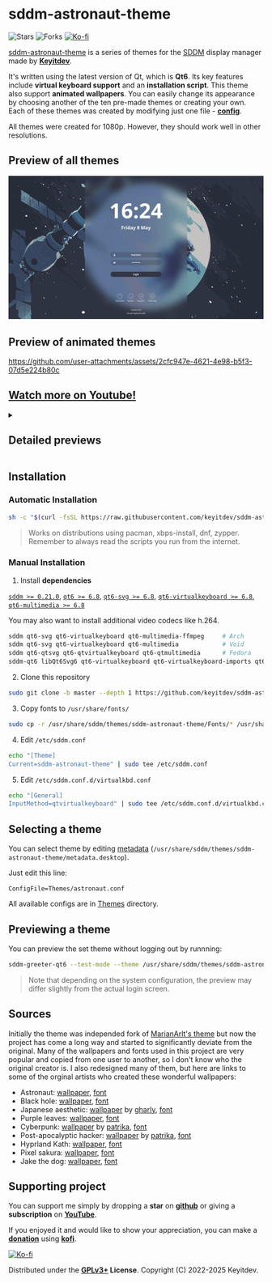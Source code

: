 # sddm-astronaut-theme

![Stars](https://img.shields.io/github/stars/keyitdev/sddm-astronaut-theme?color=dd864a&labelColor=1b1b25&style=for-the-badge)
![Forks](https://img.shields.io/github/forks/keyitdev/sddm-astronaut-theme?color=bf616a&labelColor=1b1b25&style=for-the-badge)
[![Ko-fi](https://img.shields.io/badge/support_me_on_ko--fi-F16061?style=for-the-badge&logo=kofi&logoColor=f5f5f5)](https://ko-fi.com/keyitdev)

[sddm-astronaut-theme](https://github.com/Keyitdev/sddm-astronaut-theme) is a series of themes for the [SDDM](https://github.com/sddm/sddm/) display manager made by **[Keyitdev](https://github.com/Keyitdev)**.

It's written using the latest version of Qt, which is **Qt6**. Its key features include **virtual keyboard support** and an **installation script**. This theme also support **animated wallpapers**. You can easily change its appearance by choosing another of the ten pre-made themes or creating your own. Each of these themes was created by modifying just one file - **[config](./Themes/astronaut.conf)**.

All themes were created for 1080p. However, they should work well in other resolutions.

## Preview of all themes

![all_themes.gif](https://github.com/Keyitdev/screenshots/blob/master/sddm-astronaut-theme/master/all_themes.gif?raw=true)

## Preview of animated themes

<https://github.com/user-attachments/assets/2cfc947e-4621-4e98-b5f3-07d5e224b80c>

<h2><a href="https://youtu.be/4tQ56xh7wBc" target="_blank">Watch more on Youtube!</a></h2>
<details>
<summary><h2>Detailed previews</h2></summary>

**Astronaut**|**Black hole**
|:--:|:--:|
![astronaut](https://github.com/Keyitdev/screenshots/blob/master/sddm-astronaut-theme/master/astronaut.png?raw=true)|![black_hole](https://github.com/Keyitdev/screenshots/blob/master/sddm-astronaut-theme/master/black_hole.png?raw=true)
**Japanese aesthetic**|**Pixel sakura static**
![japanese_aesthetic](https://github.com/Keyitdev/screenshots/blob/master/sddm-astronaut-theme/master/japanese_aesthetic.png?raw=true)|![pixel_sakura_static](https://github.com/Keyitdev/screenshots/blob/master/sddm-astronaut-theme/master/pixel_sakura_static.png?raw=true)
**Purple leaves**|**Cyberpunk**
![purple_leaves](https://github.com/Keyitdev/screenshots/blob/master/sddm-astronaut-theme/master/purple_leaves.png?raw=true)|![cyberpunk](https://github.com/Keyitdev/screenshots/blob/master/sddm-astronaut-theme/master/cyberpunk.png?raw=true)
**Post-apocalyptic hacker**|**xxx**
![post-apocalyptic_hacker](https://github.com/Keyitdev/screenshots/blob/master/sddm-astronaut-theme/master/post-apocalyptic_hacker.png?raw=true)|

**Hyprland Kath**

<https://github.com/user-attachments/assets/1d926e76-44f7-4d99-ac6d-d1abcd7ed688>

**Pixel sakura**

<https://github.com/user-attachments/assets/ea004765-7e84-4a0d-90cd-aaac97679f62>

**Jake the dog**

<https://github.com/user-attachments/assets/181d48c2-f152-45f5-b568-21145be180f6>

</details>

## Installation

### Automatic Installation

```sh
sh -c "$(curl -fsSL https://raw.githubusercontent.com/keyitdev/sddm-astronaut-theme/master/setup.sh)"
```

> Works on distributions using pacman, xbps-install, dnf, zypper.
> Remember to always read the scripts you run from the internet.

### Manual Installation

1. Install **dependencies**

[`sddm >= 0.21.0`](https://github.com/sddm/sddm), [`qt6 >= 6.8`](https://doc.qt.io/qt-6/index.html), [`qt6-svg >= 6.8`](https://doc.qt.io/qt-6/qtsvg-index.html), [`qt6-virtualkeyboard >= 6.8`](https://doc.qt.io/qt-6/qtvirtualkeyboard-index.html), [`qt6-multimedia >= 6.8`](https://doc.qt.io/qt-6/qtmultimedia-index.html)

You may also want to install additional video codecs like h.264.

```sh
sddm qt6-svg qt6-virtualkeyboard qt6-multimedia-ffmpeg     # Arch
sddm qt6-svg qt6-virtualkeyboard qt6-multimedia            # Void
sddm qt6-qtsvg qt6-qtvirtualkeyboard qt6-qtmultimedia      # Fedora
sddm-qt6 libQt6Svg6 qt6-virtualkeyboard qt6-virtualkeyboard-imports qt6-multimedia qt6-multimedia-imports        # OpenSUSE
```

2. Clone this repository

```sh
sudo git clone -b master --depth 1 https://github.com/keyitdev/sddm-astronaut-theme.git /usr/share/sddm/themes/sddm-astronaut-theme
```

3. Copy fonts to `/usr/share/fonts/`

```sh
sudo cp -r /usr/share/sddm/themes/sddm-astronaut-theme/Fonts/* /usr/share/fonts/
```

4. Edit `/etc/sddm.conf`

```sh
echo "[Theme]
Current=sddm-astronaut-theme" | sudo tee /etc/sddm.conf
```

5. Edit `/etc/sddm.conf.d/virtualkbd.conf`

```sh
echo "[General]
InputMethod=qtvirtualkeyboard" | sudo tee /etc/sddm.conf.d/virtualkbd.conf
```

## Selecting a theme

You can select theme by editing [metadata](./metadata.desktop) (`/usr/share/sddm/themes/sddm-astronaut-theme/metadata.desktop`).

Just edit this line:

```
ConfigFile=Themes/astronaut.conf
```

All available configs are in [Themes](./Themes/) directory.

## Previewing a theme

You can preview the set theme without logging out by runnning:

```sh
sddm-greeter-qt6 --test-mode --theme /usr/share/sddm/themes/sddm-astronaut-theme/
```

> Note that depending on the system configuration, the preview may differ slightly from the actual login screen.

## Sources

Initially the theme was independed fork of [MarianArlt's theme](https://github.com/MarianArlt/sddm-sugar-dark) but now the project has come a long way and started to significantly deviate from the original.
Many of the wallpapers and fonts used in this project are very popular and copied from one user to another, so I don't know who the original creator is.
I also redesigned many of them, but here are links to some of the orginal artists who created these wonderful wallpapers:

- Astronaut: [wallpaper](https://wallhaven.cc/w/e76pew), [font](https://fonts.google.com/specimen/Open+Sans/about)
- Black hole: [wallpaper](https://images2.alphacoders.com/114/1141632.jpg), [font](https://www.1001fonts.com/espacion-font.html)
- Japanese aesthetic: [wallpaper](https://imgur.com/a/pua0dYx) by [gharly](https://www.artstation.com/gharly), [font](https://www.1001fonts.com/electroharmonix-font.html)
- Purple leaves: [wallpaper](https://wallha.com/wallpaper/artwork-abstract-leaves-purple-texture-pattern-1414432), [font](https://fonts.google.com/specimen/Open+Sans/about)
- Cyberpunk: [wallpaper](https://images5.alphacoders.com/133/1330479.png) by [patrika](https://alphacoders.com/users/profile/227699/patrika), [font](https://www.1001fonts.com/kognigear-font.html)
- Post-apocalyptic hacker:  [wallpaper](https://images.alphacoders.com/137/thumb-1920-1375178.png) by [patrika](https://alphacoders.com/users/profile/227699/patrika), [font](https://www.1001fonts.com/fragile-bombers-font.html)
- Hyprland Kath: [wallpaper](https://motionbgs.com/andvari-last-origin), [font](https://www.1001fonts.com/pixelon-font.html)
- Pixel sakura: [wallpaper](https://imgur.com/gallery/sakura-tree-with-petals-flying-off-t5tg4N8), [font](https://www.1001fonts.com/arcadeclassic-font.html)
- Jake the dog: [wallpaper](https://motionbgs.com/jake-the-dog), [font](https://fontmeme.com/fonts/thunderman-font/)
  
## Supporting project

You can support me simply by dropping a **star** on **[github](https://github.com/Keyitdev/sddm-astronaut-theme)** or giving a **subscription** on **[YouTube](http://www.youtube.com/channel/UCVoGVyAP2sHPQyegwBMJKyQ?sub_confirmation=1)**.

If you enjoyed it and would like to show your appreciation, you can make a **[donation](https://ko-fi.com/keyitdev)** using **[kofi](https://ko-fi.com/keyitdev)**.

[![Ko-fi](https://img.shields.io/badge/support_me_on_ko--fi-F16061?style=for-the-badge&logo=kofi&logoColor=f5f5f5)](https://ko-fi.com/keyitdev)

Distributed under the **[GPLv3+](https://www.gnu.org/licenses/gpl-3.0.html) License**.
Copyright (C) 2022-2025 Keyitdev.
